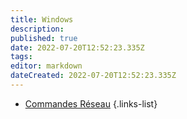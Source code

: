 ```yaml
---
title: Windows
description: 
published: true
date: 2022-07-20T12:52:23.335Z
tags: 
editor: markdown
dateCreated: 2022-07-20T12:52:23.335Z
---
```


- [Commandes Réseau](/Windows/Reseau)
{.links-list}